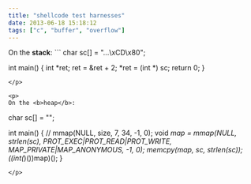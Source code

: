 ```yaml
---
title: "shellcode test harnesses"
date: 2013-06-18 15:18:12
tags: ["c", "buffer", "overflow"]
---
```


<p>
On the <b>stack</b>:
```
char sc[] = "...\xCD\x80";

int main()
{
  int *ret;
  ret = &ret + 2;
  *ret = (int *) sc;
  return 0;
}
```
</p>

<p>
On the <b>heap</b>:
```
char sc[] = "";

int main()
{
  // mmap(NULL, size, 7, 34, -1, 0);
  void *map = mmap(NULL, strlen(sc), PROT_EXEC|PROT_READ|PROT_WRITE, MAP_PRIVATE|MAP_ANONYMOUS, -1, 0); 
  memcpy(map, sc, strlen(sc));
  ((int(*)())map)();
}
```
</p>
